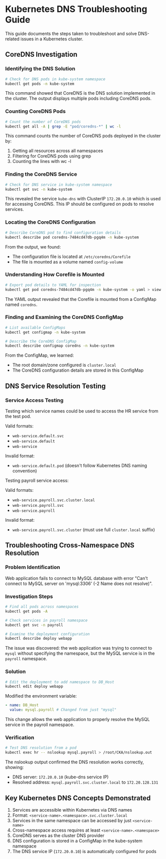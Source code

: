 # Kubernetes DNS Troubleshooting Guide

This guide documents the steps taken to troubleshoot and solve DNS-related issues in a Kubernetes cluster.

## CoreDNS Investigation

### Identifying the DNS Solution

```bash
# Check for DNS pods in kube-system namespace
kubectl get pods -n kube-system
```

This command showed that CoreDNS is the DNS solution implemented in the cluster. The output displays multiple pods including CoreDNS pods.

### Counting CoreDNS Pods

```bash
# Count the number of CoreDNS pods
kubectl get all -A | grep -E "pod/coredns-*" | wc -l
```

This command counts the number of CoreDNS pods deployed in the cluster by:

1. Getting all resources across all namespaces
2. Filtering for CoreDNS pods using grep
3. Counting the lines with wc -l

### Finding the CoreDNS Service

```bash
# Check for DNS service in kube-system namespace
kubectl get svc -n kube-system
```

This revealed the service `kube-dns` with ClusterIP `172.20.0.10` which is used for accessing CoreDNS. This IP should be configured on pods to resolve services.

### Locating the CoreDNS Configuration

```bash
# Describe CoreDNS pod to find configuration details
kubectl describe pod coredns-7484cd47db-pgq4m -n kube-system
```

From the output, we found:

- The configuration file is located at `/etc/coredns/Corefile`
- The file is mounted as a volume named `config-volume`

### Understanding How Corefile is Mounted

```bash
# Export pod details to YAML for inspection
kubectl get pod coredns-7484cd47db-pgq4m -n kube-system -o yaml > view.yaml
```

The YAML output revealed that the Corefile is mounted from a ConfigMap named `coredns`.

### Finding and Examining the CoreDNS ConfigMap

```bash
# List available ConfigMaps
kubectl get configmap -n kube-system

# Describe the CoreDNS ConfigMap
kubectl describe configmap coredns -n kube-system
```

From the ConfigMap, we learned:

- The root domain/zone configured is `cluster.local`
- The CoreDNS configuration details are stored in this ConfigMap

## DNS Service Resolution Testing

### Service Access Testing

Testing which service names could be used to access the HR service from the test pod.

Valid formats:

- `web-service.default.svc`
- `web-service.default`
- `web-service`

Invalid format:

- `web-service.default.pod` (doesn't follow Kubernetes DNS naming convention)

Testing payroll service access:

Valid formats:

- `web-service.payroll.svc.cluster.local`
- `web-service.payroll.svc`
- `web-service.payroll`

Invalid format:

- `web-service.payroll.svc.cluster` (must use full `cluster.local` suffix)

## Troubleshooting Cross-Namespace DNS Resolution

### Problem Identification

Web application fails to connect to MySQL database with error "Can't connect to MySQL server on 'mysql:3306' (-2 Name does not resolve)".

### Investigation Steps

```bash
# Find all pods across namespaces
kubectl get pods -A

# Check services in payroll namespace
kubectl get svc -n payroll

# Examine the deployment configuration
kubectl describe deploy webapp
```

The issue was discovered: the web application was trying to connect to `mysql` without specifying the namespace, but the MySQL service is in the `payroll` namespace.

### Solution

```bash
# Edit the deployment to add namespace to DB_Host
kubectl edit deploy webapp
```

Modified the environment variable:

```yaml
- name: DB_Host
  value: mysql.payroll # Changed from just "mysql"
```

This change allows the web application to properly resolve the MySQL service in the payroll namespace.

### Verification

```bash
# Test DNS resolution from a pod
kubectl exec hr -- nslookup mysql.payroll > /root/CKA/nslookup.out
```

The nslookup output confirmed the DNS resolution works correctly, showing:

- DNS server: `172.20.0.10` (kube-dns service IP)
- Resolved address: `mysql.payroll.svc.cluster.local` to `172.20.128.131`

## Key Kubernetes DNS Concepts Demonstrated

1. Services are accessible within Kubernetes via DNS names
2. Format: `<service-name>.<namespace>.svc.cluster.local`
3. Services in the same namespace can be accessed by just `<service-name>`
4. Cross-namespace access requires at least `<service-name>.<namespace>`
5. CoreDNS serves as the cluster DNS provider
6. DNS configuration is stored in a ConfigMap in the kube-system namespace
7. The DNS service IP (`172.20.0.10`) is automatically configured for pods
